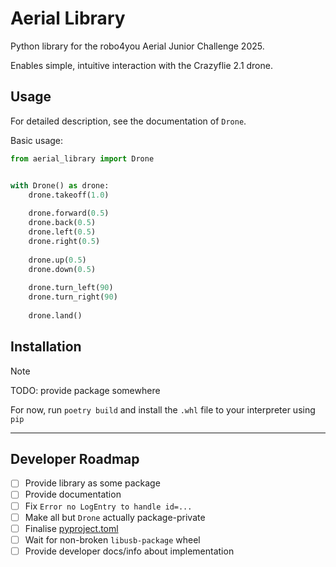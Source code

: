 
Aerial Library
==============

Python library for the robo4you Aerial Junior Challenge 2025.

Enables simple, intuitive interaction with the Crazyflie 2.1 drone.


Usage
-----

For detailed description, see the documentation of `Drone`.

Basic usage:
```python
from aerial_library import Drone


with Drone() as drone:
    drone.takeoff(1.0)
    
    drone.forward(0.5)
    drone.back(0.5)
    drone.left(0.5)
    drone.right(0.5)
    
    drone.up(0.5)
    drone.down(0.5)
    
    drone.turn_left(90)
    drone.turn_right(90)
    
    drone.land()
```


Installation
------------

> [!NOTE]
> TODO: provide package somewhere
> 
> For now, run `poetry build` and install the `.whl` file to your interpreter using `pip`


---

Developer Roadmap
-----------------

* [ ] Provide library as some package
* [ ] Provide documentation
* [ ] Fix `Error no LogEntry to handle id=...`
* [ ] Make all but `Drone` actually package-private
* [ ] Finalise [pyproject.toml](./pyproject.toml)
* [ ] Wait for non-broken `libusb-package` wheel
* [ ] Provide developer docs/info about implementation

